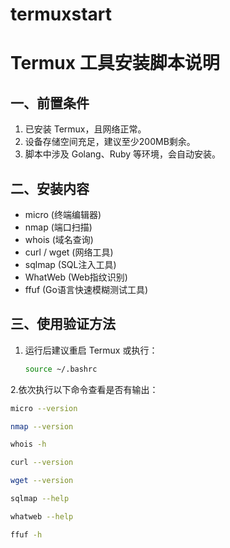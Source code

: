 # termuxstart

# Termux 工具安装脚本说明

## 一、前置条件
1. 已安装 Termux，且网络正常。
2. 设备存储空间充足，建议至少200MB剩余。
3. 脚本中涉及 Golang、Ruby 等环境，会自动安装。

## 二、安装内容
- micro (终端编辑器)
- nmap (端口扫描)
- whois (域名查询)
- curl / wget (网络工具)
- sqlmap (SQL注入工具)
- WhatWeb (Web指纹识别)
- ffuf (Go语言快速模糊测试工具)

## 三、使用验证方法
1. 运行后建议重启 Termux 或执行：
   ```bash
   source ~/.bashrc
2.依次执行以下命令查看是否有输出：
```bash
micro --version

nmap --version

whois -h

curl --version

wget --version

sqlmap --help

whatweb --help

ffuf -h

